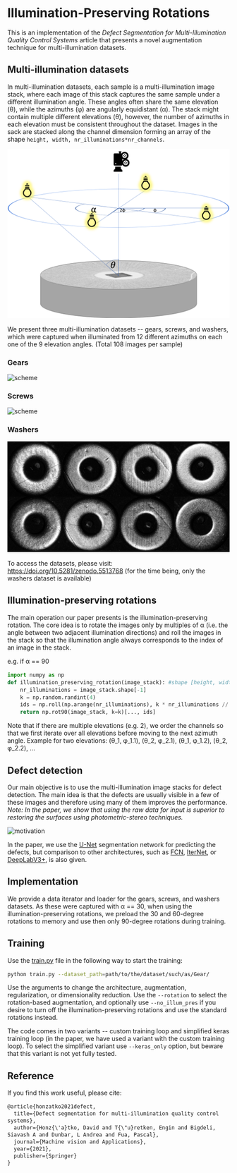 # Illumination-Preserving Rotations

This is an implementation of the *Defect Segmentation for Multi-Illumination Quality Control Systems* article 
that presents a novel augmentation technique for multi-illumination datasets. 

## Multi-illumination datasets

In multi-illumination datasets, each sample is a multi-illumination image stack, where each image of this stack captures
the same sample under a different illumination angle. These angles often share the same elevation (θ), while
the azimuths (φ) are angularly equidistant (α). 
The stack might contain multiple different elevations (θ), however, the number of azimuths in each elevation must 
be consistent throughout the dataset. 
Images in the sack are stacked along the channel dimension forming an array of the shape 
`height, width, nr_illuminations*nr_channels`.

![scheme](imgs/design.png)

We present three multi-illumination datasets -- gears, screws, and washers, which were captured when illuminated from 12 different azimuths 
on each one of the 9 elevation angles. (Total 108 images per sample)

### Gears
![scheme](imgs/gears.png)
### Screws
![scheme](imgs/screws.png)
### Washers
![scheme](imgs/washers.png)

To access the datasets, please visit: https://doi.org/10.5281/zenodo.5513768 (for the time being, only the washers dataset is available)

## Illumination-preserving rotations

The main operation our paper presents is the illumination-preserving rotation. The core idea is to rotate the images
only by multiples of α (i.e. the angle between two adjacent illumination directions) and roll the images in the 
stack so that the illumination angle always corresponds to the index of an image in the stack.

e.g. if α == 90
```python
import numpy as np
def illumination_preserving_rotation(image_stack): #shape [height, width, nr_illuminations]
    nr_illuminations = image_stack.shape[-1]
    k = np.random.randint(4)
    ids = np.roll(np.arange(nr_illuminations), k * nr_illuminations // 4)
    return np.rot90(image_stack, k=k)[..., ids]
```

Note that if there are multiple elevations (e.g. 2), we order the channels so that we first iterate over all elevations before moving to the next azimuth angle.
Example for two elevations: (θ_1, φ_1.1), (θ_2, φ_2.1), (θ_1, φ_1.2), (θ_2, φ_2.2), ...

## Defect detection
Our main objective is to use the multi-illumination image stacks for defect detection. The main idea is that the defects
are usually visible in a few of these images and therefore using many of them improves the performance. 
*Note: In the paper, we show that using the raw data for input is superior to restoring the surfaces using 
photometric-stereo techniques.*

![motivation](imgs/motivation.png)

In the paper, we use the [U-Net](https://arxiv.org/abs/1505.04597) segmentation network for predicting the defects, 
but comparison to other architectures, such as [FCN](https://arxiv.org/abs/1411.4038),
[IterNet](https://arxiv.org/abs/1912.05763), or [DeepLabV3+](https://arxiv.org/abs/1802.02611v3), is also given.

## Implementation

We provide a data iterator and loader for the gears, screws, and washers datasets. As these were captured with α == 30, 
when using the illumination-preserving rotations, we preload the 30 and 60-degree rotations to memory and use then
only 90-degree rotations during training. 

## Training

Use the [train.py](train.py) file in the following way to start the training:
```bash
python train.py --dataset_path=path/to/the/dataset/such/as/Gear/ 
```
Use the arguments to change the architecture, augmentation, regularization, or dimensionality reduction.
Use the `--rotation` to select the rotation-based augmentation, and optionally use `--no_illum_pres` if you desire to
turn off the illumination-preserving rotations and use the standard rotations instead.

The code comes in two variants -- custom training loop and simplified keras training loop
(in the paper, we have used a variant with the custom training loop). To select the simplified variant use
`--keras_only` option, but beware that this variant is not yet fully tested.


## Reference

If you find this work useful, please cite:
```
@article{honzatko2021defect,
  title={Defect segmentation for multi-illumination quality control systems},
  author={Honz{\'a}tko, David and T{\"u}retken, Engin and Bigdeli, Siavash A and Dunbar, L Andrea and Fua, Pascal},
  journal={Machine vision and Applications},
  year={2021},
  publisher={Springer}
}
``` 
